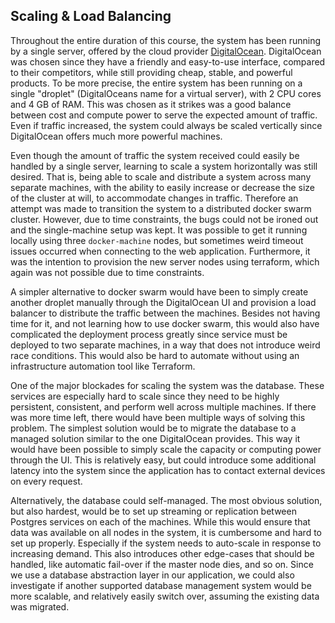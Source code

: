 ## Scaling & Load Balancing

<!-- Applied strategy for scaling and load balancing. -->

Throughout the entire duration of this course, the system has been running by a single server, offered by the cloud provider [DigitalOcean](https://www.digitalocean.com/). DigitalOcean was chosen since they have a friendly and easy-to-use interface, compared to their competitors, while still providing cheap, stable, and powerful products. To be more precise, the entire system has been running on a single "droplet" (DigitalOceans name for a virtual server), with 2 CPU cores and 4 GB of RAM. This was chosen as it strikes was a good balance between cost and compute power to serve the expected amount of traffic. Even if traffic increased, the system could always be scaled vertically since DigitalOcean offers much more powerful machines.

Even though the amount of traffic the system received could easily be handled by a single server, learning to scale a system horizontally was still desired. That is, being able to scale and distribute a system across many separate machines, with the ability to easily increase or decrease the size of the cluster at will, to accommodate changes in traffic. Therefore an attempt was made to transition the system to a distributed docker swarm cluster.
However, due to time constraints, the bugs could not be ironed out and the single-machine setup was kept. It was possible to get it running locally using three `docker-machine` nodes, but sometimes weird timeout issues occurred when connecting to the web application. Furthermore, it was the intention to provision the new server nodes using terraform, which again was not possible due to time constraints.

A simpler alternative to docker swarm would have been to simply create another droplet manually through the DigitalOcean UI and provision a load balancer to distribute the traffic between the machines. Besides not having time for it, and not learning how to use docker swarm, this would also have complicated the deployment process greatly since service must be deployed to two separate machines, in a way that does not introduce weird race conditions. This would also be hard to automate without using an infrastructure automation tool like Terraform.

One of the major blockades for scaling the system was the database. These services are especially hard to scale since they need to be highly persistent, consistent, and perform well across multiple machines. If there was more time left, there would have been multiple ways of solving this problem. The simplest solution would be to migrate the database to a managed solution similar to the one DigitalOcean provides. This way it would have been possible to simply scale the capacity or computing power through the UI. This is relatively easy, but could introduce some additional latency into the system since the application has to contact external devices on every request.

Alternatively, the database could self-managed. The most obvious solution, but also hardest, would be to set up streaming or replication between Postgres services on each of the machines. While this would ensure that data was available on all nodes in the system, it is cumbersome and hard to set up properly. Especially if the system needs to auto-scale in response to increasing demand. This also introduces other edge-cases that should be handled, like automatic fail-over if the master node dies, and so on. Since we use a database abstraction layer in our application, we could also investigate if another supported database management system would be more scalable, and relatively easily switch over, assuming the existing data was migrated.
